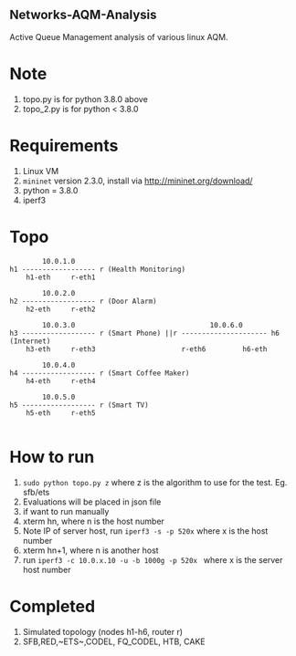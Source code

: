 ## Networks-AQM-Analysis

Active Queue Management analysis of various linux AQM. 

# Note
1. topo.py is for python 3.8.0 above
2. topo_2.py is for python < 3.8.0 

# Requirements
1. Linux VM 
2. ```mininet``` version 2.3.0, install via http://mininet.org/download/
3. python = 3.8.0
4. iperf3

# Topo
```
        10.0.1.0
h1 ------------------ r (Health Monitoring)
    h1-eth     r-eth1

        10.0.2.0
h2 ------------------ r (Door Alarm)
    h2-eth     r-eth2

        10.0.3.0                                 10.0.6.0
h3 ------------------ r (Smart Phone) ||r --------------------- h6 (Internet)
    h3-eth     r-eth3                     r-eth6         h6-eth

        10.0.4.0
h4 ------------------ r (Smart Coffee Maker)
    h4-eth     r-eth4

        10.0.5.0
h5 ------------------ r (Smart TV)
    h5-eth     r-eth5 
    
```

# How to run
1. ```sudo python topo.py z``` where z is the algorithm to use for the test. Eg. sfb/ets
2. Evaluations will be placed in json file
3. if want to run manually
4. xterm hn, where n is the host number
5. Note IP of server host, run ```iperf3 -s -p 520x``` where x is the host number
6. xterm hn+1, where n is another host
7. run ```iperf3 -c 10.0.x.10 -u -b 1000g -p 520x ``` where x is the server host number

# Completed
1. Simulated topology (nodes h1-h6, router r)
2. SFB,RED,~ETS~,CODEL, FQ_CODEL, HTB, CAKE

